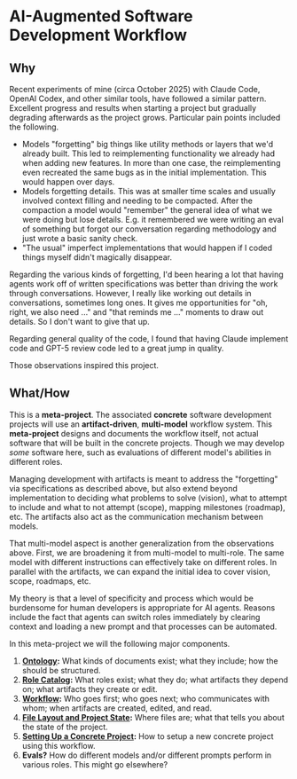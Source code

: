 # AI-Augmented Software Development Workflow

## Why

Recent experiments of mine (circa October 2025) with Claude Code, OpenAI Codex, and other similar tools, have followed a similar pattern.
Excellent progress and results when starting a project but gradually degrading afterwards as the project grows.
Particular pain points included the following.
- Models "forgetting" big things like utility methods or layers that we'd already built. This led to reimplementing functionality we already had when adding new features. In more than one case, the reimplementing even recreated the same bugs as in the initial implementation. This would happen over days.
- Models forgetting details. This was at smaller time scales and usually involved context filling and needing to be compacted. After the compaction a model would "remember" the general idea of what we were doing but lose details. E.g. it remembered we were writing an eval of something but forgot our conversation regarding methodology and just wrote a basic sanity check.
- "The usual" imperfect implementations that would happen if I coded things myself didn't magically disappear.

Regarding the various kinds of forgetting, I'd been hearing a lot that having agents work off of written specifications was better than driving the work through conversations. However, I really like working out details in conversations, sometimes long ones. It gives me opportunities for "oh, right, we also need ..." and "that reminds me ..." moments to draw out details. So I don't want to give that up.

Regarding general quality of the code, I found that having Claude implement code and GPT-5 review code led to a great jump in quality. 

Those observations inspired this project.

## What/How

This is a **meta-project**.
The associated **concrete** software development projects will use an **artifact-driven**, **multi-model** workflow system.
This **meta-project** designs and documents the workflow itself, not actual software that will be built in the concrete projects.
Though we may develop _some_ software here, such as evaluations of different model's abilities in different roles.

Managing development with artifacts is meant to address the "forgetting" via specifications as described above, but also extend beyond implementation to deciding what problems to solve (vision), what to attempt to include and what to not attempt (scope), mapping milestones (roadmap), etc. The artifacts also act as the communication mechanism between models.

That multi-model aspect is another generalization from the observations above. First, we are broadening it from multi-model to multi-role.
The same model with different instructions can effectively take on different roles.
In parallel with the artifacts, we can expand the initial idea to cover vision, scope, roadmaps, etc.

My theory is that a level of specificity and process which would be burdensome for human developers is appropriate for AI agents.
Reasons include the fact that agents can switch roles immediately by clearing context and loading a new prompt and that processes can be automated.

In this meta-project we will the following major components.
1. **[Ontology](Workflow/Ontology.md):** What kinds of documents exist; what they include; how the should be structured.
2. **[Role Catalog](Workflow/RoleCatalog.md):** What roles exist; what they do; what artifacts they depend on; what artifacts they create or edit.
3. **[Workflow](Workflow/Workflow.md):** Who goes first; who goes next; who communicates with whom; when artifacts are created, edited, and read.
4. **[File Layout and Project State](Workflow/LayoutAndState.md):** Where files are; what that tells you about the state of the project.
5. **[Setting Up a Concrete Project](Workflow/ConcreteProjectSetup.md):** How to setup a new concrete project using this workflow.
6. **Evals?** How do different models and/or different prompts perform in various roles. This might go elsewhere?
